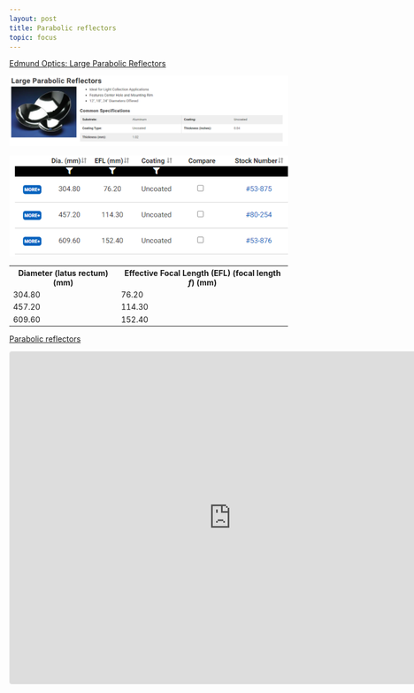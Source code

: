 ```yaml
---
layout: post
title: Parabolic reflectors
topic: focus
---
```


[Edmund Optics: Large Parabolic Reflectors](https://www.edmundoptics.com/f/large-parabolic-reflectors/11483/)

![Edmund Optics: Large Parabolic Reflectors, Family ID \#1364](/assets/images/Edmund-Optics/LargeParabolicReflectors.png)

![Edmund Optics: Large Parabolic Reflectors, Family ID \#1364](/assets/images/Edmund-Optics/StockNumber.png)

<table>
<tr>
    <th>Diameter (latus rectum) (mm)</th>
    <th>Effective Focal Length (EFL) (focal length <em>f</em>) (mm)</th>
</tr>
<tr>
    <td>304.80</td>
    <td>76.20</td>
</tr>
<tr>
    <td>457.20</td>
    <td>114.30</td>
</tr>
<tr>
    <td>609.60</td>
    <td>152.40</td>
</tr>
</table>

[Parabolic reflectors](https://www.geogebra.org/calculator/n9xkdheb)

<iframe src="https://www.geogebra.org/calculator/n9xkdheb?embed" width="800" height="600" allowfullscreen style="border: 1px solid #e4e4e4;border-radius: 4px;" frameborder="0"></iframe>